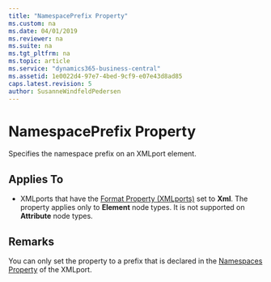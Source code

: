 ```yaml
---
title: "NamespacePrefix Property"
ms.custom: na
ms.date: 04/01/2019
ms.reviewer: na
ms.suite: na
ms.tgt_pltfrm: na
ms.topic: article
ms.service: "dynamics365-business-central"
ms.assetid: 1e0022d4-97e7-4bed-9cf9-e07e43d8ad85
caps.latest.revision: 5
author: SusanneWindfeldPedersen
---
```


 

# NamespacePrefix Property
Specifies the namespace prefix on an XMLport element.  
  
## Applies To  
  
-   XMLports that have the [Format Property (XMLports)](devenv-format-xmlports-property.md) set to **Xml**. The property applies only to **Element** node types. It is not supported on **Attribute** node types.  
  
## Remarks  
 You can only set the property to a prefix that is declared in the [Namespaces Property](devenv-namespaces-property.md) of the XMLport.  
<!--
 For more information about namespaces with XMLports, see [Using Namespaces with XMLports](../devenv-Using-Namespaces-with-XMLports.md). 

## See Also  
 [Designing XMLports](../devenv-Designing-XMLports.md)   
 [How to: Create XMLports](../devenv-How-to-Create-XMLports.md) -->